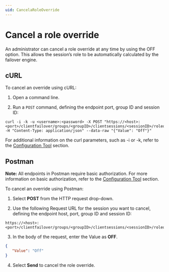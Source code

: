 ```yaml
---
uid: CancelaRoleOverride
---
```


# Cancel a role override

An administrator can cancel a role override at any time by using the OFF option. This allows the session’s role to be automatically calculated by the failover engine.

## cURL

To cancel an override using cURL:

1. Open a command line.

2. Run a `POST` command, defining the endpoint port, group ID and session ID:

```
curl -i -k -u <username>:<password> -X POST "https://<host>:<port>/clientfailover/groups/<groupID>/clientsessions/<sessionID>/roleoverride" -H "Content-Type: application/json" --data-raw "{"Value": "Off"}"
```

For additional information on the curl parameters, such as -i or -k, refer to the [Configuration Tool](xref:ConfigurationTools) section.

## Postman

**Note:** All endpoints in Postman require basic authorization. For more information on basic authorization, refer to the [Configuration Tool](xref:ConfigurationTools) section.

To cancel an override using Postman:

1. Select **POST** from the HTTP request drop-down.

2. Use the following Request URL for the session you want to cancel, defining the endpoint host, port, group ID and session ID:

```
https://<host>:<port>/clientfailover/groups/<groupID>/clientsessions/<sessionID>/roleoverride
```

3. In the body of the request, enter the Value as **OFF**.

```json
{
   "Value": "Off"
}
```

4. Select **Send** to cancel the role override. 
